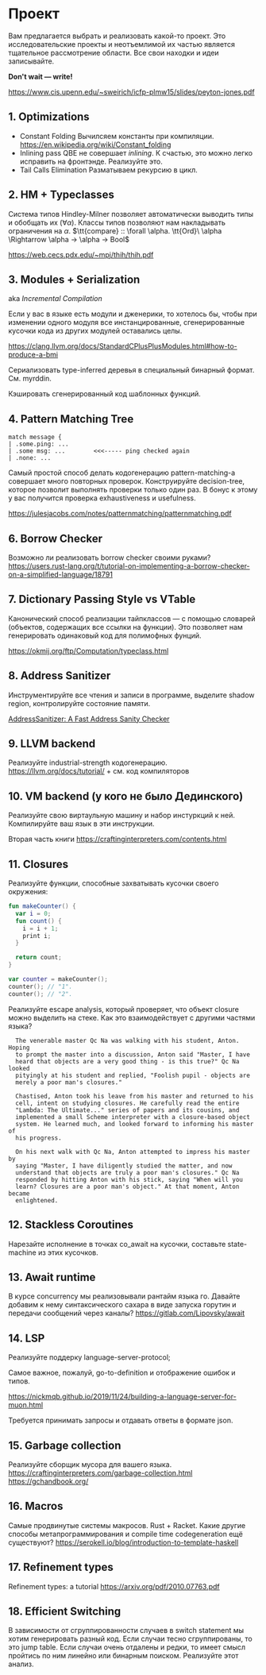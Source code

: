 
# Проект

Вам предлагается выбрать и реализовать какой-то проект.  Это исследовательские
проекты и неотъемлимой их частью является тщательное рассмотрение области. Все
свои находки и идеи записывайте.

**Don't wait — write!**

https://www.cis.upenn.edu/~sweirich/icfp-plmw15/slides/peyton-jones.pdf

## 1. Optimizations

- Constant Folding
  Вычилсяем константы при компиляции.        
  https://en.wikipedia.org/wiki/Constant_folding
- Inlining pass
  QBE не совершает *inlining*. К счастью, это можно легко исправить на
  фронтэнде. Реализуйте это.
- Tail Calls Elimination
  Разматываем рекурсию в цикл.
     
## 2. HM + Typeclasses 

Система типов Hindley-Milner позволяет автоматически выводить типы и обобщать
их ($\forall \alpha$). Классы типов позволяют нам накладывать ограничения на
$\alpha$. $\tt{compare} :: \forall \alpha. \tt{Ord}\  \alpha \Rightarrow \alpha
→ \alpha → Bool$ 

https://web.cecs.pdx.edu/~mpj/thih/thih.pdf

## 3. Modules + Serialization

aka *Incremental Compilation*

Если у вас в языке есть модули и дженерики, то хотелось бы, чтобы при изменении
одного модуля все инстанцированные, сгенерированные кусочки кода из других
модулей оставались целы.

https://clang.llvm.org/docs/StandardCPlusPlusModules.html#how-to-produce-a-bmi 

Сериализовать type-inferred деревья в специальный бинарный формат.  
См. myrddin. 

Кэшировать сгенерированный код шаблонных функций.


## 4. Pattern Matching Tree

```
match message {
| .some.ping: ...
| .some msg: ...        <<<----- ping checked again
| .none: ...
```

Самый простой способ делать кодогенерацию pattern-matching-а совершает много
повторных проверок. Конструируйте decision-tree, которое позволит выполнять
проверки только один раз. В бонус к этому у вас получится проверка
exhaustiveness и usefulness. 

https://julesjacobs.com/notes/patternmatching/patternmatching.pdf
 
## 6. Borrow Checker

Возможно ли реализовать borrow checker своими руками?
https://users.rust-lang.org/t/tutorial-on-implementing-a-borrow-checker-on-a-simplified-language/18791

## 7. Dictionary Passing Style vs VTable

Канонический способ реализации тайпклассов — с помощью словарей (объектов,
содержащих все ссылки на функции). Это позволяет нам генерировать одинаковый
код для полимофных фунций.
 
https://okmij.org/ftp/Computation/typeclass.html

## 8. Address Sanitizer

Инструментируйте все чтения и записи в программе, выделите shadow region,
контролируйте состояние памяти.

[AddressSanitizer: A Fast Address Sanity Checker](https://www.usenix.org/system/files/conference/atc12/atc12-final39.pdf)


## 9. LLVM backend

Реализуйте industrial-strength кодогенерацию.
https://llvm.org/docs/tutorial/ + см. код компиляторов

## 10. VM backend (у кого не было Дединского)

Реализуйте свою виртаульную машину и набор инстуркций к ней. Компилируйте ваш
язык в эти инструкции.

Вторая часть книги https://craftinginterpreters.com/contents.html 

## 11. Closures

Реализуйте функции, способные захватывать кусочки своего окружения:


```kotlin
fun makeCounter() {
  var i = 0;
  fun count() {
    i = i + 1;
    print i;
  }

  return count;
}

var counter = makeCounter();
counter(); // "1".
counter(); // "2".
```

Реализуйте escape analysis, который проверяет, что объект closure можно
выделить на стеке. Как  это взаимодействует с другими частями языка?

```
  The venerable master Qc Na was walking with his student, Anton. Hoping
  to prompt the master into a discussion, Anton said "Master, I have
  heard that objects are a very good thing - is this true?" Qc Na looked
  pityingly at his student and replied, "Foolish pupil - objects are
  merely a poor man's closures."

  Chastised, Anton took his leave from his master and returned to his
  cell, intent on studying closures. He carefully read the entire
  "Lambda: The Ultimate..." series of papers and its cousins, and
  implemented a small Scheme interpreter with a closure-based object
  system. He learned much, and looked forward to informing his master of
  his progress.

  On his next walk with Qc Na, Anton attempted to impress his master by
  saying "Master, I have diligently studied the matter, and now
  understand that objects are truly a poor man's closures." Qc Na
  responded by hitting Anton with his stick, saying "When will you
  learn? Closures are a poor man's object." At that moment, Anton became
  enlightened.
```


## 12. Stackless Coroutines 

Нарезайте исполнение в точках co_await на кусочки, составьте state-machine из
этих кусочков.


## 13. Await runtime

В курсе concurrency мы реализовывали рантайм языка го. Давайте добавим к нему
синтаксического сахара в виде запуска горутин и передачи сообщений через
каналы? https://gitlab.com/Lipovsky/await

## 14. LSP

Реализуйте поддерку language-server-protocol;

Самое важное, пожалуй, go-to-definition и отображение ошибок и типов.

https://nickmqb.github.io/2019/11/24/building-a-language-server-for-muon.html

Требуется принимать запросы и отдавать ответы в формате json. 

## 15. Garbage collection

Реализуйте сборщик мусора для вашего языка.
https://craftinginterpreters.com/garbage-collection.html
https://gchandbook.org/

## 16. Macros

Самые продвинутые системы макросов. Rust + Racket. Какие другие способы
метапрограммирования и compile time codegeneration ещё существуют?
https://serokell.io/blog/introduction-to-template-haskell

## 17. Refinement types

Refinement types: a tutorial https://arxiv.org/pdf/2010.07763.pdf

## 18. Efficient Switching
 
В зависимости от сгруппированности случаев в switch statement мы хотим
генерировать разный код. Если случаи тесно сгруппированы, то это jump table.
Если случаи очень отдалены и редки, то имеет смысл пройтись по ним линейно или
бинарным поиском. Реализуйте этот анализ.

